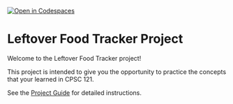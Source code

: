 [![Open in Codespaces](https://classroom.github.com/assets/launch-codespace-2972f46106e565e64193e422d61a12cf1da4916b45550586e14ef0a7c637dd04.svg)](https://classroom.github.com/open-in-codespaces?assignment_repo_id=19227865)
# Leftover Food Tracker Project

Welcome to the Leftover Food Tracker project! 

This project is intended to give you the opportunity to practice the concepts that your learned in CPSC 121.

See the [Project Guide](http://tiny.cc/CPSC121A-LOFT) for detailed instructions.

